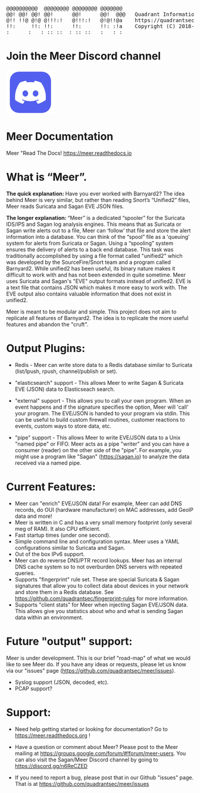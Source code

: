 <pre>
@@@@@@@@@@  @@@@@@@@ @@@@@@@@ @@@@@@@    
@@! @@! @@! @@!      @@!      @@!  @@@   Quadrant Information Security
@!! !!@ @!@ @!!!:!   @!!!:!   @!@!!@a    https://quadrantsec.com
!!:     !!: !!:      !!:      !!: :!a    Copyright (C) 2018-2021
:      :   : :: ::  : :: ::   :   : :
</pre>

# Join the Meer Discord channel

[![Discord](./screenshots/discord.png)](https://discord.gg/n6ReCZED)

# Meer Documentation

Meer "Read The Docs! https://meer.readthedocs.io

# What is “Meer”. 

<b>The quick explanation: </b> Have you ever worked with Barnyard2?  The idea behind Meer is very similar,  but rather than reading Snort’s “Unified2” files,  Meer reads Suricata and Sagan EVE JSON files. 

<b>The longer explanation: </b> “Meer” is a dedicated “spooler” for the Suricata IDS/IPS and Sagan log analysis engines.  This means that as Suricata or Sagan write alerts out to a file,  Meer can ‘follow’ that file and store the alert information into a database.  You can think of the “spool” file as a 'queuing' system for alerts from Suricata or Sagan.   Using a “spooling” system ensures the delivery of alerts to a back end database.  This task was traditionally accomplished by using a file format called "unified2" which was developed by the SourceFire/Snort team and a program called Barnyard2.  While unified2 has been useful,  its binary nature makes it difficult to work with and has not been extended in quite sometime.  Meer uses Suricata and Sagan's "EVE" output formats instead of unified2.  EVE is a text file that contains JSON which makes it more easy to work with.  The EVE output also contains valuable information that does not exist in unified2.

Meer is meant to be modular and simple. This project does not aim to replicate all features of Barnyard2.  The idea is to replicate the more useful features and abandon the "cruft".

# Output Plugins:

* Redis - Meer can write store data to a Redis database similar to Suricata (list/lpush, rpush, channel/publish or set).

* "elasticsearch" support - This allows Meer to write Sagan & Suricata EVE (JSON) data to Elasticseach search.

* "external" support - This allows you to call your own program.  When an event happens and if the signature specifies the option,  Meer will 'call' your program.  The EVE/JSON is handed to your program via stdin.  This can be useful to build custom firewall routines, customer reactions to events,  custom ways to store data, etc. 

* "pipe" support - This allows Meer to write EVE/JSON data to a Unix "named pipe" or FIFO.  Meer acts as a pipe "writer" and you can have a consumer (reader) on the other side of the "pipe".  For example,  you might use a program like "Sagan" (https://sagan.io) to analyze the data received via a named pipe.

# Current Features:

* Meer can "enrich" EVE/JSON data!  For example,  Meer can add DNS records,  do OUI (hardware manufacturer) on MAC addresses,  add GeoIP data and more!
* Meer is written in C and has a very small memory footprint (only several meg of RAM).  It also CPU efficient. 
* Fast startup times (under one second).  
* Simple command line and configuration syntax.  Meer uses a YAML configurations similar to Suricata and Sagan. 
* Out of the box IPv6 support. 
* Meer can do reverse DNS/PTR record lookups.   Meer has an internal DNS cache system so to not overburden DNS servers with repeated queries. 
* Supports "fingerprint" rule set.  These are special Suricata & Sagan signatures that allow you to collect data about devices in your network and store them in a Redis database.  See https://github.com/quadrantsec/fingerprint-rules for more information.
* Supports "client stats" for Meer when injecting Sagan EVE/JSON data.  This allows give you statistics about who and what is sending Sagan data within an environment. 

# Future "output" support: 

Meer is under development.  This is our brief "road-map" of what we would like to see Meer do.  If
you have any ideas or requests,  please let us know via our "issues" page (https://github.com/quadrantsec/meer/issues).

* Syslog support (JSON, decoded, etc). 
* PCAP support? 

# Support:

* Need help getting started or looking for documentation? Go to https://meer.readthedocs.org !

* Have a question or comment about Meer?  Please post to the Meer mailing at https://groups.google.com/forum/#!forum/meer-users. You can also visit the Sagan/Meer Discord channel by going to https://discord.gg/n6ReCZED

* If you need to report a bug,  please post that in our Github "issues" page.  That is at https://github.com/quadrantsec/meer/issues

